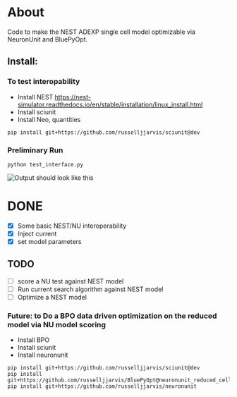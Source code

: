 # About
Code to make the NEST ADEXP single cell model optimizable via NeuronUnit and BluePyOpt.

## Install:
### To test interopability
- Install NEST https://nest-simulator.readthedocs.io/en/stable/installation/linux_install.html
- Install sciunit
- Install Neo, quantities
```
pip install git+https://github.com/russelljjarvis/sciunit@dev
```

### Preliminary Run
```python test_interface.py```


![Output should look like this](https://github.com/russelljjarvis/NESTNeuronUnit/blob/master/NUNEST.png)

# DONE

- [x] Some basic NEST/NU interoperability
- [x] Inject current
- [x] set model parameters

## TODO
- [ ] score a NU test against NEST model
- [ ] Run current search algorithm against NEST model
- [ ] Optimize a NEST model

### Future: to Do a BPO data driven optimization on the reduced model via NU model scoring
- Install BPO
- Install sciunit
- Install neuronunit
```
pip install git+https://github.com/russelljjarvis/sciunit@dev
pip install git+https://github.com/russelljjarvis/BluePyOpt@neuronunit_reduced_cells
pip install git+https://github.com/russelljjarvis/neuronunit
```
